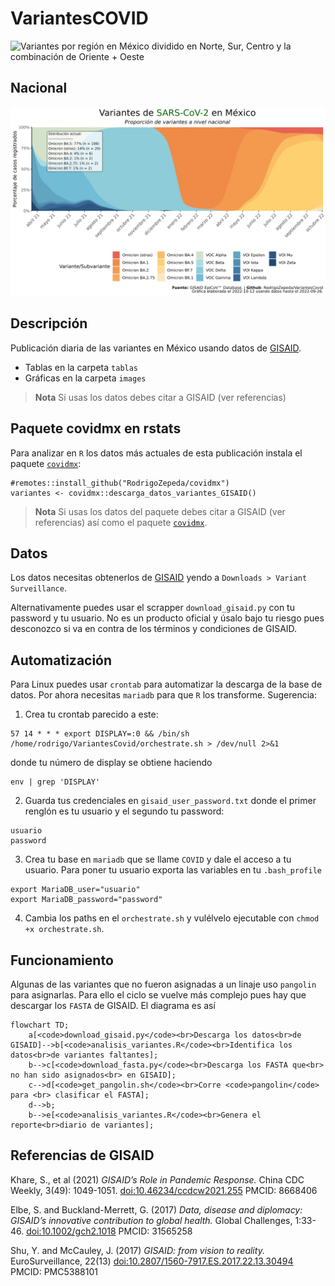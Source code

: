 # VariantesCOVID

![Variantes por región en México dividido en Norte, Sur, Centro y la combinación de Oriente + Oeste](images/Regiones_variantes.png)

## Nacional

![Variantes a nivel nacional](images/Variantes_Nacional.png)

## Descripción 
Publicación diaria de las variantes en México usando datos de [GISAID](https://www.gisaid.org/).
+ Tablas en la carpeta `tablas`
+ Gráficas en la carpeta `images`

> **Nota** Si usas los datos debes citar a GISAID (ver referencias)

## Paquete covidmx en rstats

Para analizar en `R` los datos más actuales de esta publicación instala el paquete [`covidmx`](https://github.com/RodrigoZepeda/covidmx):

```{r}
#remotes::install_github("RodrigoZepeda/covidmx")
variantes <- covidmx::descarga_datos_variantes_GISAID()
```

> **Nota** Si usas los datos del paquete debes citar a GISAID (ver referencias) así como el paquete [`covidmx`](https://github.com/RodrigoZepeda/covidmx). 
 

## Datos

Los datos necesitas obtenerlos de [GISAID](https://www.gisaid.org/) yendo a `Downloads > Variant Surveillance`. 

Alternativamente puedes usar el scrapper `download_gisaid.py` con tu password y tu usuario. No es un producto oficial y úsalo bajo tu riesgo pues desconozco si va en contra de los términos y condiciones de GISAID.

## Automatización

Para Linux puedes usar `crontab` para automatizar la descarga de la base de datos. Por ahora necesitas `mariadb` para que `R` los transforme. Sugerencia: 

1. Crea tu crontab parecido a este:

```{bash} 
57 14 * * * export DISPLAY=:0 && /bin/sh /home/rodrigo/VariantesCovid/orchestrate.sh > /dev/null 2>&1
```

donde tu número de display se obtiene haciendo

```{bash}
env | grep 'DISPLAY'
```

2. Guarda tus credenciales en `gisaid_user_password.txt` donde el primer renglón es tu usuario y el segundo tu password:

```{bash}
usuario
password
```

3. Crea tu base en `mariadb` que se llame `COVID` y dale el acceso a tu usuario. Para poner tu usuario exporta las variables en tu `.bash_profile` 

```{bash}
export MariaDB_user="usuario"
export MariaDB_password="password"
```

4. Cambia los paths en el `orchestrate.sh` y vulélvelo ejecutable con `chmod +x orchestrate.sh`.

## Funcionamiento

Algunas de las variantes que no fueron asignadas a un linaje uso `pangolin` para asignarlas. Para ello el ciclo se vuelve más complejo pues hay que descargar los `FASTA` de GISAID. El diagrama es así 

```mermaid
flowchart TD;
    a[<code>download_gisaid.py</code><br>Descarga los datos<br>de GISAID]-->b[<code>analisis_variantes.R</code><br>Identifica los datos<br>de variantes faltantes];
    b-->c[<code>download_fasta.py</code><br>Descarga los FASTA que<br> no han sido asignados<br> en GISAID];
    c-->d[<code>get_pangolin.sh</code><br>Corre <code>pangolin</code> para <br> clasificar el FASTA];
    d-->b;
    b-->e[<code>analisis_variantes.R</code><br>Genera el reporte<br>diario de variantes];
```

## Referencias de GISAID

Khare, S., et al (2021) _GISAID’s Role in Pandemic Response._ China CDC Weekly, 3(49): 1049-1051. [doi:10.46234/ccdcw2021.255](doi:10.46234/ccdcw2021.255)  PMCID: 8668406

Elbe, S. and Buckland-Merrett, G. (2017) _Data, disease and diplomacy: GISAID’s innovative contribution to global health._ Global Challenges, 1:33-46. [doi:10.1002/gch2.1018](doi:10.1002/gch2.1018)  PMCID: 31565258

Shu, Y. and McCauley, J. (2017)  _GISAID: from vision to reality._ EuroSurveillance, 22(13) [doi:10.2807/1560-7917.ES.2017.22.13.30494](doi:10.2807/1560-7917.ES.2017.22.13.30494)  PMCID: PMC5388101
